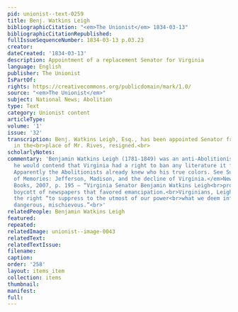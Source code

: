 ```yaml
---
pid: unionist--text-0259
title: Benj. Watkins Leigh
bibliographicCitation: "<em>The Unionist</em> 1834-03-13"
bibliographicCitationRepublished: 
fullIssueSequenceNumber: 1834-03-13 p.03.23
creator: 
dateCreated: '1834-03-13'
description: Appointment of a replacement Senator for Virginia
language: English
publisher: The Unionist
IsPartOf: 
rights: https://creativecommons.org/publicdomain/mark/1.0/
source: "<em>The Unionist</em>"
subject: National News; Abolition
type: Text
category: Unionist content
articleType: 
volume: '1'
issue: '32'
transcription: Benj. Watkins Leigh, Esq., has been appointed Senator from Virginia,
  in the<br>place of Mr. Rives, resigned.<br>
scholarlyNotes: 
commentary: 'Benjamin Watkins Leigh (1781-1849) was an anti-Abolitionist. In 1835
  he would contend that Virginia had a right to ban any literature it found "inflammatory."
  Apparently the Abolitionists already knew who his true colors. See Susan Dunn,<br><em>Dominion
  of Memories: Jefferson, Madison, and the decline of Virginia.</em>New York: Basic
  Books, 2007, p. 195 – “Virginia Senator Benjamin Watkins Leigh<br>proposed a statewide
  boycott of newspapers that favored emancipation.<br>Virginians, Leigh wrote, had
  the right “to suppress to the utmost of our power<br>what we deem inflammatory,
  dangerous, mischievous.”<br>'
relatedPeople: Benjamin Watkins Leigh
featured: 
repeated: 
relatedImage: unionist--image-0043
relatedText: 
relatedTextIssue: 
filename: 
caption: 
order: '258'
layout: items_item
collection: items
thumbnail: 
manifest: 
full: 
---
```

